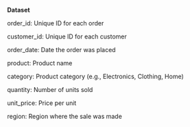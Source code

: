 **Dataset**

order_id: Unique ID for each order

customer_id: Unique ID for each customer

order_date: Date the order was placed

product: Product name

category: Product category (e.g., Electronics, Clothing, Home)

quantity: Number of units sold

unit_price: Price per unit

region: Region where the sale was made


